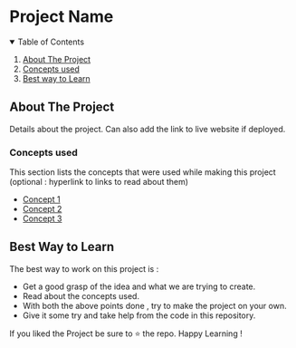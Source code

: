 # Project Name

<!-- TABLE OF CONTENTS -->
<details open="open">
  <summary>Table of Contents</summary>
  <ol>
    <li>
      <a href="#about-the-project">About The Project</a>
    <li>
      <a href="#concepts-used">Concepts used</a>
    </li>
    <li>
      <a href="#best-way-to-learn">Best way to Learn</a>
    </li>
  </ol>
</details>

<!-- ABOUT THE PROJECT -->

## About The Project

Details about the project. Can also add the link to live website if deployed.

### Concepts used

This section lists the concepts that were used while making this project (optional : hyperlink to links to read about them)

- [Concept 1](https://pbcdn1.podbean.com/imglogo/ep-logo/pbblog4785175/Test654x234.png?s=hh-web-app)
- [Concept 2](https://pbcdn1.podbean.com/imglogo/ep-logo/pbblog4785175/Test654x234.png?s=hh-web-app)
- [Concept 3](https://pbcdn1.podbean.com/imglogo/ep-logo/pbblog4785175/Test654x234.png?s=hh-web-app)

<!-- USAGE EXAMPLES -->

## Best Way to Learn

The best way to work on this project is :

- Get a good grasp of the idea and what we are trying to create.
- Read about the concepts used.
- With both the above points done , try to make the project on your own.
- Give it some try and take help from the code in this repository.

If you liked the Project be sure to ⭐ the repo. Happy Learning !
